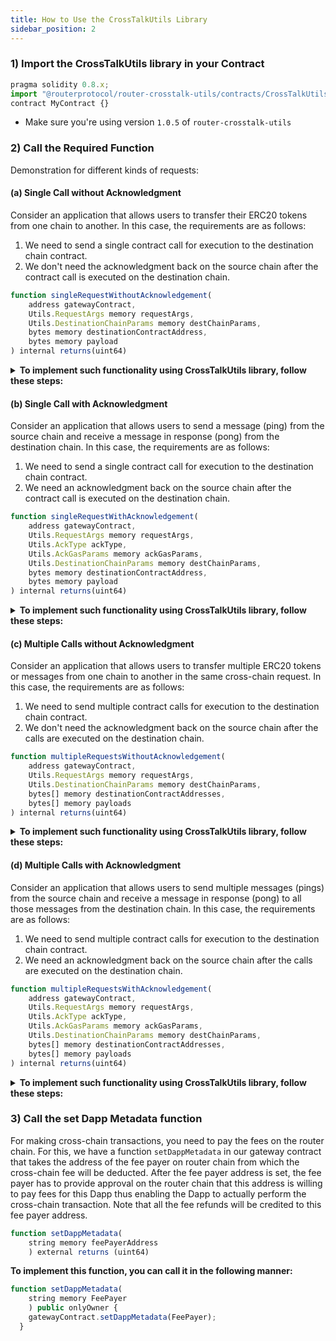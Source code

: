 ```yaml
---
title: How to Use the CrossTalkUtils Library
sidebar_position: 2
---
```


### 1) Import the CrossTalkUtils library in your Contract

```javascript
pragma solidity 0.8.x;
import "@routerprotocol/router-crosstalk-utils/contracts/CrossTalkUtils.sol";
contract MyContract {}
```

- Make sure you're using version `1.0.5` of `router-crosstalk-utils`

### 2) Call the Required Function

Demonstration for different kinds of requests:

#### (a) Single Call without Acknowledgment

Consider an application that allows users to transfer their ERC20 tokens from one chain to another. In this case, the requirements are as follows:

1.  We need to send a single contract call for execution to the destination chain contract.
2.  We don't need the acknowledgment back on the source chain after the contract call is executed on the destination chain.

```javascript
function singleRequestWithoutAcknowledgement(
    address gatewayContract,
    Utils.RequestArgs memory requestArgs,
    Utils.DestinationChainParams memory destChainParams,
    bytes memory destinationContractAddress,
    bytes memory payload
) internal returns(uint64)
```

<details>
<summary><b>To implement such functionality using CrossTalkUtils library, follow these steps:</b></summary>

**Step 1) Call the `singleRequestWithoutAcknowledgement` Function on the CrossTalkUtils Library**

To create a cross-chain request from the source chain, we will call the CrossTalkUtils library's **`singleRequestWithoutAcknowledgement`** function.

```javascript
uint64 nonce = CrossTalkUtils.singleRequestWithoutAcknowledgement(
	gatewayContractAddress, // in address format
    requestArgs, // format given in point 2 below
	destinationChainParams, // format given in point 3 below
	destinationContractAddress, // in bytes
	payload // bytes
);
```

While calling the **`singleRequestWithoutAcknowledgement`** function on the CrossTalkUtils library, we need to pass the following parameters:

1.  **gatewayContractAddress:** The address of the Router's Gateway contract.
2.  **requestArgs:** Relevant subparameters for the function call:

```javascript
    struct Utils.RequestArgs(
        uint64 expTimestamp,
        bool isAtomicCalls // optional, since it doesn't matter in a single request
)
```

3.  **destinationChainParams:** We need to pass the destination chain gas limit, gas price, chain type, the chain ID and the address of ASM here. You can find elaboration on ASM [here](../../additionalSecurityModule.md).

```javascript
    struct Utils.DestinationChainParams(
		uint64 gasLimit,
		uint64 gasPrice,
		uint64 destChainType,
		string memory destChainId,
        bytes memory asmAddress
)
```

4.  **destinationContractAddress:** Address of the contract on the destination chain to which the payload should be sent. This address should be in bytes format. You can use the **`toBytes`** function in the library to convert the address to bytes format.
    ```javascript
    bytes memory destinationContractAddress = toBytes(contractAddress);
    ```
5.  **payload:** The payload that you want to send to the destination chain. This should be of type bytes.

In this way, we can create a cross-chain communication request without acknowledgement. This function will return the nonce of the transaction.

**Step 2) Handle the Cross-chain Request in your Destination Contract**

Once the cross-chain request is received on the destination chain, we need a mechanism to handle it. That's where **`handleRequestFromSource`** function comes into play. Router's Gateway contract on the destination chain will pass the payload along with the source chain details to the destination chain contract by calling this function.

```javascript
function handleRequestFromSource(
	  bytes memory srcContractAddress,
	  bytes memory payload,
	  string memory srcChainId,
	  uint64 srcChainType
) external returns (bytes memory)
```

You can handle the payload in any way you want to complete your cross-chain functionality.

**Step 3) Adding an Empty Acknowledgment Handler**

Even though we don't need an acknowledgment on the source chain, we need to implement an acknowledgment handler function. This will be empty since this function will never get called in this particular use case. The documentation for this function can be found [here](../../../understanding-crosstalk/evm_guides/handleCrossTalkAck).

```javascript
function handleCrossTalkAck(
  uint64, // eventIdentifier
  bool[] memory, // execFlags
  bytes[] memory // execData
) external {}
```

</details>

#### (b) Single Call with Acknowledgment

Consider an application that allows users to send a message (ping) from the source chain and receive a message in response (pong) from the destination chain. In this case, the requirements are as follows:

1. We need to send a single contract call for execution to the destination chain contract.
2. We need an acknowledgment back on the source chain after the contract call is executed on the destination chain.

```javascript
function singleRequestWithAcknowledgement(
    address gatewayContract,
    Utils.RequestArgs memory requestArgs,
    Utils.AckType ackType,
    Utils.AckGasParams memory ackGasParams,
    Utils.DestinationChainParams memory destChainParams,
    bytes memory destinationContractAddress,
    bytes memory payload
) internal returns(uint64)
```

<details>
<summary><b>To implement such functionality using CrossTalkUtils library, follow these steps:</b></summary>

**Step 1) Call the `singleRequestWithAcknowledgement` Function on the CrossTalkUtils Library**

To create a cross-chain request from the source chain, we will call the CrossTalkUtils library's **`singleRequestWithAcknowledgement`** function.

```javascript
uint64 nonce = CrossTalkUtils.singleRequestWithAcknowledgement(
	gatewayContract, // in address format
    requestArgs, // format given in point 2 below
	ackType, // format given in point 3 below
   ackGasParams, // format given in point 4 below
	destinationChainParams, // format given in point 5 below
	destinationContractAddress, // in bytes
	payload // in bytes
);
```

While calling the **`singleRequestWithAcknowledgement`** function on the CrossTalkUtils library, we need to pass the following parameters:

1.  **gatewayContractAddress:** The address of the Router's Gateway contract.
2.  **requestArgs:** Relevant subparameters for the function call:

```javascript
    struct Utils.RequestArgs(
        uint64 expTimestamp,
        bool isAtomicCalls // optional, since it doesn't matter in a single request
)
```

3.  **ackType:**

    1. Set this to **ACK_ON_SUCCESS** if you only want to get acknowledgment when the execution on the destination chain is successful.
    2. Set this to **ACK_ON_ERROR** if you only want to get acknowledgment when the execution on the destination chain failed.
    3. Set this to **ACK_ON_BOTH** if you want to get acknowledgment in both the cases (success and failure).

    **Format:**

    ```javascript
    enum Utils.AckType(NO_ACK, ACK_ON_SUCCESS, ACK_ON_ERROR, ACK_ON_BOTH)
    ```

4.  **ackGasParams:**

    1. **ackGasLimit:** Gas limit for execution of the function **`handleCrossTalkAck`** on the source chain.
    2. **ackGasPrice:** Gas price with which you want to execute the aforementioned function on the source chain.

    **Format:**

    ```javascript
    struct Utils.AckGasParams(uint64 ackGasLimit, uint64 ackGasPrice)
    ```

5.  **destinationChainParams:** We need to pass the destination chain gas limit, gas price, chain type, the chain ID and the address of ASM here. You can find elaboration on ASM [here](../../additionalSecurityModule.md).

```javascript
    struct Utils.DestinationChainParams(
		uint64 gasLimit,
		uint64 gasPrice,
		uint64 destChainType,
		string memory destChainId,
        bytes memory asmAddress
)
```

6.  **destinationContractAddress:** Address of the contract on the destination chain to which the payload should be sent. This address should be in bytes format. You can use the **`toBytes`** function in the library to convert the address to bytes format.
    ```javascript
    bytes memory destinationContractAddress = toBytes(contractAddress);
    ```
7.  **payload:** The payload that you want to send to the destination chain. This should be of type bytes.

In this way, we can create a cross-chain communication request with acknowledgement. This function will return the nonce of the transaction.

**Step 2) Handle the Cross-chain Request in your Destination Contract**

Once the cross-chain request is received on the destination chain, we need a mechanism to handle it. That's where **`handleRequestFromSource`** function comes into play. Router's Gateway contract on the destination chain will pass the payload along with the source chain details to the destination chain contract by calling this function.

```javascript
function handleRequestFromSource(
	  bytes memory srcContractAddress,
	  bytes memory payload,
	  string memory srcChainId,
	  uint64 srcChainType
) external returns (bytes memory)
```

You can handle the payload in any way you want to complete your cross-chain functionality.

**Step 3) Adding an Acknowledgment Handler**

Since we are anticipating an acknowledgment on the source chain, we need to implement an acknowledgment handler function. This will be contain the logic to handle the acknowledgement, i.e., what you want to do on the source chain post the execution of the request on the destination chain. The documentation for this function can be found [here](../../../understanding-crosstalk/evm_guides/handleCrossTalkAck).

```javascript
function handleCrossTalkAck(
  uint64 eventIdentifier,
  bool[] memory execFlags,
  bytes[] memory execData
) external
```

</details>

#### (c) Multiple Calls without Acknowledgment

Consider an application that allows users to transfer multiple ERC20 tokens or messages from one chain to another in the same cross-chain request. In this case, the requirements are as follows:

1.  We need to send multiple contract calls for execution to the destination chain contract.
2.  We don't need the acknowledgment back on the source chain after the calls are executed on the destination chain.

```javascript
function multipleRequestsWithoutAcknowledgement(
    address gatewayContract,
    Utils.RequestArgs memory requestArgs,
    Utils.DestinationChainParams memory destChainParams,
    bytes[] memory destinationContractAddresses,
    bytes[] memory payloads
) internal returns(uint64)
```

<details>
<summary><b>To implement such functionality using CrossTalkUtils library, follow these steps:</b></summary>

**Step 1) Call the `multipleRequestsWithoutAcknowledgement` Function on the CrossTalkUtils Library**

To create a cross-chain request from the source chain, we will call the CrossTalkUtils library's **`multipleRequestsWithoutAcknowledgement`** function.

```javascript
   uint64 nonce = CrossTalkUtils.multipleRequestsWithoutAcknowledgement(
	gatewayContract, // in address format
    requestArgs, // format given in point 2 below
	destinationChainParams, // format given in point 3 below
	destinationContractAddresses, // in bytes array format
	payloads // in bytes array format
);
```

While calling the **`multipleRequestsWithoutAcknowledgement`** function on the CrossTalkUtils library, we need to pass the following parameters:

1.  **gatewayContractAddress:** The address of the Router's Gateway contract.
2.  **requestArgs:** Relevant subparameters for the function call:

```javascript
    struct Utils.RequestArgs(
        uint64 expTimestamp,
        bool isAtomicCalls // set it to true if you want the calls to be atomic
)
```

3.  **destinationChainParams:** We need to pass the destination chain gas limit, gas price, chain type, the chain ID and address of ASM here. You can find elaboration on ASM [here](../../additionalSecurityModule.md).

```javascript
    struct Utils.DestinationChainParams(
		uint64 gasLimit,
		uint64 gasPrice,
		uint64 destChainType,
		string memory destChainId,
        bytes memory asmAddress
)
```

4.  **destinationContractAddresses:** Addresses of the contracts on the destination chain to which the individual payloads should be sent. These addresses should be in bytes format. You can use the **`toBytes`** function in the library to convert the address to bytes format. The array of destination contract addresses can be created in the following way:
    ```javascript
    bytes memory destinationContractAddress1 = toBytes(contractAddress1);
    bytes memory destinationContractAddress2 = toBytes(contractAddress2);
    bytes[] memory destinationContractAddresses = new bytes[](2);
    destinationContractAddresses[0] = destinationContractAddress1;
    destinationContractAddresses[1] = destinationContractAddress2;
    ```
    For simplicity, we have only used two destination contract addresses in this example. You can send as many addresses as you want.
5.  **payload:** The payloads you want to send to the respective destination contract addresses. These should be of type bytes. The array of payloads can be created in the following way:
    ```javascript
    bytes[] memory payloads = new bytes[](2);
    payloads[0] = payload1;
    payload[1] = payload2;
    ```
    For simplicity, we have only used two payloads in this example. You can send as many payloads as you want as long as the number of payloads should is equal to the number of destination contract addresses.

In this way, we can create a cross-chain communication request without acknowledgement. This function will return the nonce of the transaction.

**Step 2) Handle the Cross-chain Request in your Destination Contract**

Once the cross-chain request is received on the destination chain, we need a mechanism to handle it. That's where **`handleRequestFromSource`** function comes into play. Router's Gateway contract on the destination chain will pass the payload along with the source chain details to the respective destination chain contract by calling this function.

```javascript
function handleRequestFromSource(
	  bytes memory srcContractAddress,
	  bytes memory payload,
	  string memory srcChainId,
	  uint64 srcChainType
) external returns (bytes memory)
```

You can handle the payload in any way you want to complete your cross-chain functionality.

**Step 3) Adding an Empty Acknowledgment Handler**

Even though we don't need an acknowledgment on the source chain, we need to implement an acknowledgment handler function. This will be empty since this function will never get called in this particular use case. The documentation for this function can be found [here](../../../understanding-crosstalk/evm_guides/handleCrossTalkAck).

```javascript
function handleCrossTalkAck(
  uint64 eventIdentifier,
  bool[] memory execFlags,
  bytes[] memory execData
) external {}
```

</details>

#### (d) Multiple Calls with Acknowledgment

Consider an application that allows users to send multiple messages (pings) from the source chain and receive a message in response (pong) to all those messages from the destination chain. In this case, the requirements are as follows:

1.  We need to send multiple contract calls for execution to the destination chain contract.
2.  We need an acknowledgment back on the source chain after the calls are executed on the destination chain.

```javascript
function multipleRequestsWithAcknowledgement(
    address gatewayContract,
    Utils.RequestArgs memory requestArgs,
    Utils.AckType ackType,
    Utils.AckGasParams memory ackGasParams,
    Utils.DestinationChainParams memory destChainParams,
    bytes[] memory destinationContractAddresses,
    bytes[] memory payloads
) internal returns(uint64)
```

<details>
<summary><b>To implement such functionality using CrossTalkUtils library, follow these steps:</b></summary>

**Step 1) Call the `multipleRequestsWithAcknowledgement` Function on the CrossTalkUtils Library**

To create a cross-chain request from the source chain, we will call the CrossTalkUtils library's **`multipleRequestsWithAcknowledgement`** function.

```javascript
   uint64 nonce = CrossTalkUtils.multipleRequestsWithoutAcknowledgement(
	gatewayContract, // in address format
    requestArgs, // format given in point 2 below
	destinationChainParams, // format given in point 3 below
	destinationContractAddresses, // in bytes array format
	payloads // in bytes array format
);
```

While calling the **`multipleRequestsWithAcknowledgement`** function on the CrossTalkUtils library, we need to pass the following parameters:

1. **gatewayContractAddress:** The address of the Router's Gateway contract.
2. **requestArgs:** Relevant subparameters for the function call:

```javascript
    struct Utils.RequestArgs(
        uint64 expTimestamp,
        bool isAtomicCalls // set it to true if you want the calls to be atomic
)
```

3.  **ackType:**

    1. Set this to **ACK_ON_SUCCESS** if you only want to get acknowledgment when the execution on the destination chain is successful.
    2. Set this to **ACK_ON_ERROR** if you only want to get acknowledgment when the execution on the destination chain failed.
    3. Set this to **ACK_ON_BOTH** if you want to get acknowledgment in both the cases (success and failure).

    **Format:**

    ```javascript
    enum Utils.AckType(NO_ACK, ACK_ON_SUCCESS, ACK_ON_ERROR, ACK_ON_BOTH)
    ```

4.  **ackGasParams:**

    1. **ackGasLimit:** Gas limit for execution of the function **`handleCrossTalkAck`** on the source chain.
    2. **ackGasPrice:** Gas price with which you want to execute the aforementioned function on the source chain.

    **Format:**

    ```javascript
    struct Utils.AckGasParams(uint64 ackGasLimit, uint64 ackGasPrice)
    ```

5.  **destinationChainParams:** We need to pass the destination chain gas limit, gas price, chain type, the chain ID and the address of ASM here. You can find elaboration on ASM [here](../../additionalSecurityModule.md).

```javascript
    struct Utils.DestinationChainParams(
		uint64 gasLimit,
		uint64 gasPrice,
		uint64 destChainType,
		string memory destChainId,
        bytes memory asmAddress
)
```

6.  **destinationContractAddresses:** Addresses of the contracts on the destination chain to which the individual payloads should be sent. These addresses should be in bytes format. You can use the **`toBytes`** function in the library to convert the address to bytes format. The array of destination contract addresses can be created in the following way:
    ```javascript
    bytes memory destinationContractAddress1 = toBytes(contractAddress1);
    bytes memory destinationContractAddress2 = toBytes(contractAddress2);
    bytes[] memory destinationContractAddresses = new bytes[](2);
    destinationContractAddresses[0] = destinationContractAddress1;
    destinationContractAddresses[1] = destinationContractAddress2;
    ```
    For simplicity, we have only used two destination contract addresses in this example. You can send as many addresses as you want.
7.  **payload:** The payloads you want to send to the respective destination contract addresses. These should be of type bytes. The array of payloads can be created in the following way:
    ```javascript
    bytes[] memory payloads = new bytes[](2);
    payloads[0] = payload1;
    payload[1] = payload2;
    ```
    For simplicity, we have only used two payloads in this example. You can send as many payloads as you want as long as the number of payloads should is equal to the number of destination contract addresses.

In this way, we can create a cross-chain communication request with acknowledgement. This function will return the nonce of the transaction.

**Step 2) Handle the Cross-chain Request in your Destination Contract**

Once the cross-chain request is received on the destination chain, we need a mechanism to handle it. That's where **`handleRequestFromSource`** function comes into play. Router's Gateway contract on the destination chain will pass the payload along with the source chain details to the respective destination chain contract by calling this function.

```javascript
function handleRequestFromSource(
	  bytes memory srcContractAddress,
	  bytes memory payload,
	  string memory srcChainId,
	  uint64 srcChainType
) external returns (bytes memory)
```

You can handle the payload in any way you want to complete your cross-chain functionality.

**Step 3) Adding an Acknowledgment Handler**

Since we are anticipating an acknowledgment on the source chain, we need to implement an acknowledgment handler function. This will be contain the logic to handle the acknowledgement, i.e., what you want to do on the source chain post the execution of the request on the destination chain. The documentation for this function can be found [here](../../../understanding-crosstalk/evm_guides/handleCrossTalkAck).

```javascript
function handleCrossTalkAck(
  uint64 eventIdentifier,
  bool[] memory execFlags,
  bytes[] memory execData
) external
```

</details>

### 3) Call the set Dapp Metadata function

For making cross-chain transactions, you need to pay the fees on the router chain. For this, we have a function `setDappMetadata` in our gateway contract that takes the address of the fee payer on router chain from which the cross-chain fee will be deducted. After the fee payer address is set, the fee payer has to provide approval on the router chain that this address is willing to pay fees for this Dapp thus enabling the Dapp to actually perform the cross-chain transaction. Note that all the fee refunds will be credited to this fee payer address.

```javascript
function setDappMetadata(
    string memory feePayerAddress
    ) external returns (uint64)
```

<summary><b>To implement this function, you can call it in the following manner:</b></summary>

```javascript
function setDappMetadata(
    string memory FeePayer
    ) public onlyOwner {
    gatewayContract.setDappMetadata(FeePayer);
  }
```
